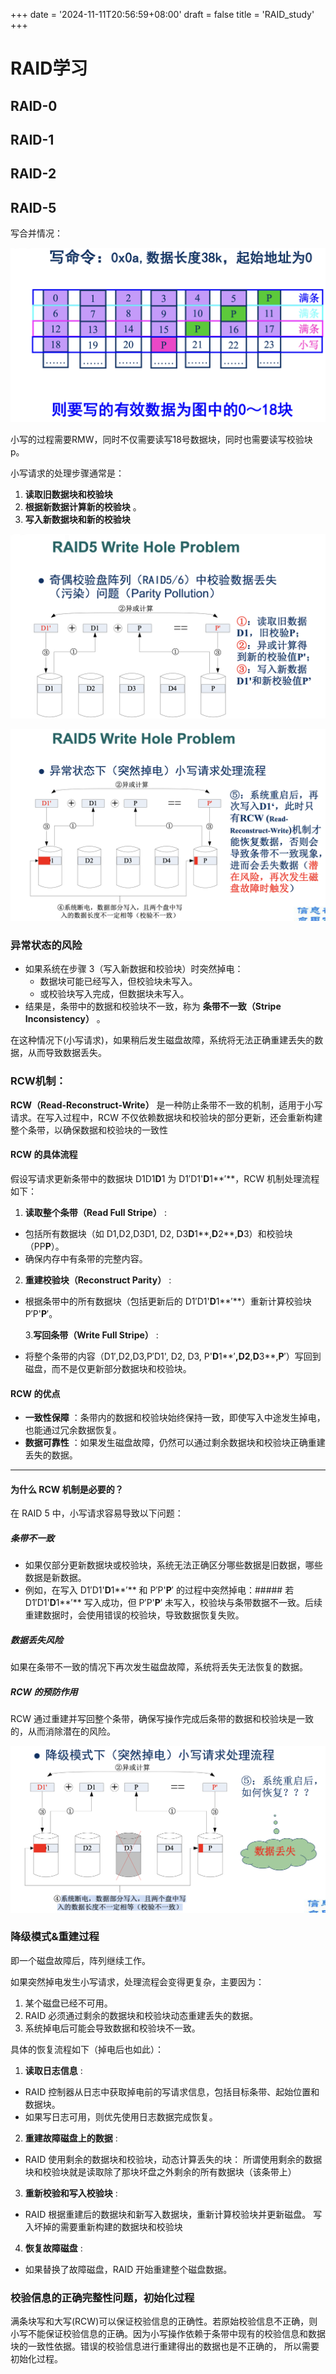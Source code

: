+++
date = '2024-11-11T20:56:59+08:00'
draft = false
title = 'RAID_study'
+++


# **RAID学习**

## RAID-0


## RAID-1


## RAID-2


## RAID-5

写合并情况：







![1731330505661](image/RAID_study/1731330505661.png)

小写的过程需要RMW，同时不仅需要读写18号数据块，同时也需要读写校验块p。

小写请求的处理步骤通常是：

1. **读取旧数据块和校验块**
2. **根据新数据计算新的校验块** 。
3. **写入新数据块和新的校验块**

![1731330043139](image/RAID_study/1731330043139.png)

![1731330967637](image/RAID_study/1731330967637.png)

### **异常状态的风险**

* 如果系统在步骤 3（写入新数据和校验块）时突然掉电：
  * 数据块可能已经写入，但校验块未写入。
  * 或校验块写入完成，但数据块未写入。
* 结果是，条带中的数据和校验块不一致，称为  **条带不一致（Stripe Inconsistency）** 。

在这种情况下(小写请求)，如果稍后发生磁盘故障，系统将无法正确重建丢失的数据，从而导致数据丢失。

### RCW机制：

**RCW（Read-Reconstruct-Write）** 是一种防止条带不一致的机制，适用于小写请求。在写入过程中，RCW 不仅依赖数据块和校验块的部分更新，还会重新构建整个条带，以确保数据和校验块的一致性

#### **RCW 的具体流程**

假设写请求更新条带中的数据块 D1D1**D**1 为 D1′D1'**D**1**′**，RCW 机制处理流程如下：

1. **读取整个条带（Read Full Stripe）** :

* 包括所有数据块（如 D1,D2,D3D1, D2, D3**D**1**,**D**2**,**D**3）和校验块（PP**P**）。
* 确保内存中有条带的完整内容。

2. **重建校验块（Reconstruct Parity）** :

* 根据条带中的所有数据块（包括更新后的 D1′D1'**D**1**′**）重新计算校验块 P′P'**P**′。

    3.**写回条带（Write Full Stripe）** :

* 将整个条带的内容（D1′,D2,D3,P′D1', D2, D3, P'**D**1**′**,**D**2**,**D**3**,**P**′）写回到磁盘，而不是仅更新部分数据块和校验块。

#### **RCW 的优点**

* **一致性保障** ：条带内的数据和校验块始终保持一致，即使写入中途发生掉电，也能通过冗余数据恢复。
* **数据可靠性** ：如果发生磁盘故障，仍然可以通过剩余数据块和校验块正确重建丢失的数据。

---

#### **为什么 RCW 机制是必要的？**

在 RAID 5 中，小写请求容易导致以下问题：

#####  **条带不一致**

* 如果仅部分更新数据块或校验块，系统无法正确区分哪些数据是旧数据，哪些数据是新数据。
* 例如，在写入 D1′D1'**D**1**′** 和 P′P'**P**′ 的过程中突然掉电：##### 若 D1′D1'**D**1**′** 写入成功，但 P′P'**P**′ 未写入，校验块与条带数据不一致。后续重建数据时，会使用错误的校验块，导致数据恢复失败。

##### 数据丢失风险

如果在条带不一致的情况下再次发生磁盘故障，系统将丢失无法恢复的数据。

##### **RCW 的预防作用**

RCW 通过重建并写回整个条带，确保写操作完成后条带的数据和校验块是一致的，从而消除潜在的风险。


![1731331785906](image/RAID_study/1731331785906.png)

### 降级模式&重建过程

即一个磁盘故障后，阵列继续工作。

如果突然掉电发生小写请求，处理流程会变得更复杂，主要因为：

1. 某个磁盘已经不可用。
2. RAID 必须通过剩余的数据块和校验块动态重建丢失的数据。
3. 系统掉电后可能会导致数据和校验块不一致。

具体的恢复流程如下（掉电后也如此）：

1. **读取日志信息** :

* RAID 控制器从日志中获取掉电前的写请求信息，包括目标条带、起始位置和数据块。
* 如果写日志可用，则优先使用日志数据完成恢复。

2. **重建故障磁盘上的数据** :

* RAID 使用剩余的数据块和校验块，动态计算丢失的块：
  所谓使用剩余的数据块和校验块就是读取除了那块坏盘之外剩余的所有数据块（该条带上）

3. **重新校验和写入校验块** :

* RAID 根据重建后的数据块和新写入数据块，重新计算校验块并更新磁盘。
  写入坏掉的需要重新构建的数据块和校验块

4. **恢复故障磁盘** :

* 如果替换了故障磁盘，RAID 开始重建整个磁盘数据。

### 校验信息的正确完整性问题，初始化过程

满条块写和大写(RCW)可以保证校验信息的正确性。若原始校验信息不正确，则小写不能保证校验信息的正确。因为小写操作依赖于条带中现有的校验信息和数据块的一致性依据。错误的校验信息进行重建得出的数据也是不正确的， 所以需要初始化过程。
